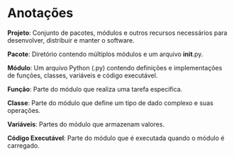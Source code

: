 # Anotações

**Projeto**: Conjunto de pacotes, módulos e outros recursos necessários para desenvolver, distribuir e manter o software.

**Pacote**: Diretório contendo múltiplos módulos e um arquivo __init__.py.

**Módulo**: Um arquivo Python (.py) contendo definições e implementações de funções, classes, variáveis e código executável.

**Função**: Parte do módulo que realiza uma tarefa específica.

**Classe**: Parte do módulo que define um tipo de dado complexo e suas operações.

**Variáveis**: Partes do módulo que armazenam valores.

**Código Executável**: Parte do módulo que é executada quando o módulo é carregado.
